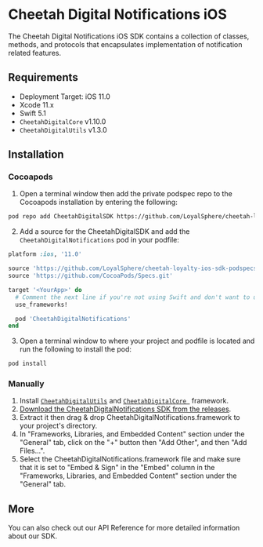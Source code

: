 # Cheetah Digital Notifications iOS

The Cheetah Digital Notifications iOS SDK contains a collection of classes, methods, and protocols that encapsulates implementation of notification related features.

## Requirements
* Deployment Target: iOS 11.0
* Xcode 11.x
* Swift 5.1
* `CheetahDigitalCore` v1.10.0
* `CheetahDigitalUtils` v1.3.0

## Installation

### Cocoapods

1. Open a terminal window then add the private podspec repo to the Cocoapods installation by entering the following:

```sh
pod repo add CheetahDigitalSDK https://github.com/LoyalSphere/cheetah-loyalty-ios-sdk-podspecs.git
```

2. Add a source for the CheetahDigitalSDK and add the `CheetahDigitalNotifications` pod in your podfile:

```ruby
platform :ios, '11.0'

source 'https://github.com/LoyalSphere/cheetah-loyalty-ios-sdk-podspecs.git'
source 'https://github.com/CocoaPods/Specs.git'

target '<YourApp>' do
  # Comment the next line if you're not using Swift and don't want to use dynamic frameworks
  use_frameworks!

  pod 'CheetahDigitalNotifications'
end
```

3. Open a terminal window to where your project and podfile is located and run the following to install the pod:

```sh
pod install
```


### Manually

1. Install [`CheetahDigitalUtils`](https://github.com/LoyalSphere/cheetah-loyalty-ios-sdk/blob/master/CheetahDigitalUtils/README.md) and [`CheetahDigitalCore `](https://github.com/LoyalSphere/cheetah-loyalty-ios-sdk/blob/master/CheetahDigitalCore/README.md) framework.
2. [Download the CheetahDigitalNotifications SDK from the releases](https://github.com/LoyalSphere/cheetah-loyalty-ios-sdk/releases).
3. Extract it then drag & drop CheetahDigitalNotifications.framework to your project's directory.
4. In "Frameworks, Libraries, and Embedded Content" section under the "General" tab, click on the "+" button then "Add Other", and then "Add Files...".
5. Select the CheetahDigitalNotifications.framework file and make sure that it is set to "Embed & Sign" in the "Embed" column in the "Frameworks, Libraries, and Embedded Content" section under the "General" tab.

## More
You can also check out our API Reference for more detailed information about our SDK.
